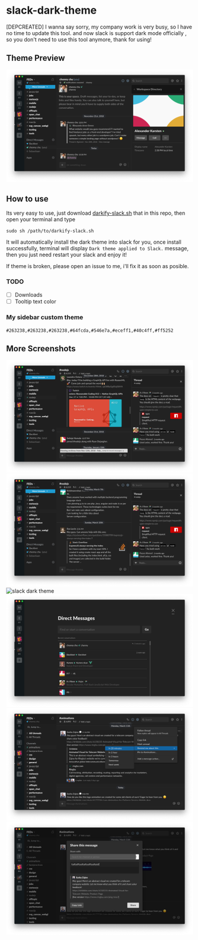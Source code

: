 # slack-dark-theme

[DEPCREATED] I wanna say sorry, my company work is very busy, so I have no time to update this tool. and now slack is support dark mode officially , so you don't need to use this tool anymore, thank for using!

## Theme Preview

![slack dark theme](https://raw.githubusercontent.com/FallOutChonny/slack-dark-theme/master/screenshots/theme-previw-01.png)

## How to use

Its very easy to use, just download [darkify-slack.sh](https://raw.githubusercontent.com/FallOutChonny/slack-dark-theme/master/darkify-slack.sh) that in this repo, then open your terminal and type

```
sudo sh /path/to/darkify-slack.sh
```

It will automatically install the dark theme into slack for you, once install successfully, terminal will display `Dark theme applied to Slack.` message, then you just need restart your slack and enjoy it!

If theme is broken, please open an issue to me, i'll fix it as soon as posible.

### TODO

- [ ] Downloads
- [ ] Tooltip text color

### My sidebar custom theme

`#263238,#263238,#263238,#64fcda,#546e7a,#eceff1,#40c4ff,#ff5252`

## More Screenshots

![slack dark theme](https://raw.githubusercontent.com/FallOutChonny/slack-dark-theme/master/screenshots/theme-previw-02.png)
![slack dark theme](https://raw.githubusercontent.com/FallOutChonny/slack-dark-theme/master/screenshots/theme-previw-03.png)
![slack dark theme](https://raw.githubusercontent.com/FallOutChonny/slack-dark-theme/master/screenshots/theme-previw-04.png)
![slack dark theme](https://raw.githubusercontent.com/FallOutChonny/slack-dark-theme/master/screenshots/theme-previw-05.png)
![slack dark theme](https://raw.githubusercontent.com/FallOutChonny/slack-dark-theme/master/screenshots/theme-previw-06.png)
![slack dark theme](https://raw.githubusercontent.com/FallOutChonny/slack-dark-theme/master/screenshots/theme-previw-07.png)
